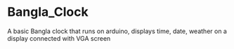 # Bangla_Clock
A basic Bangla clock that runs on arduino, displays time, date, weather on a display connected with VGA screen
